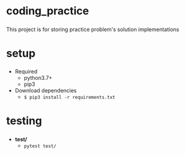 coding_practice
=====
##### 
This project is for storing practice problem's solution implementations


setup
=====
##### 

* Required
    * python3.7+
    * pip3
* Download dependencies
  * `$ pip3 install -r requirements.txt`  


testing
=====
##### 
* **test/**
   * `pytest test/`